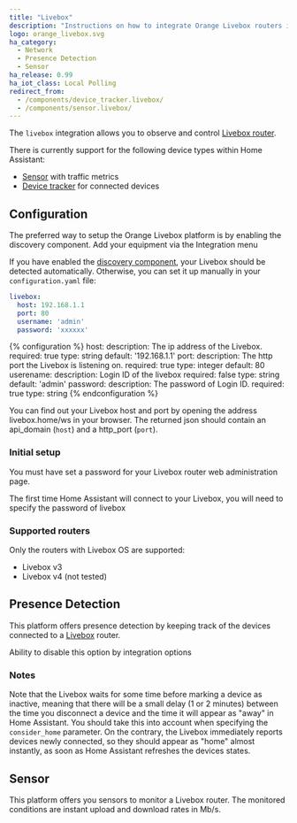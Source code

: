 ```yaml
---
title: "Livebox"
description: "Instructions on how to integrate Orange Livebox routers into Home Assistant."
logo: orange_livebox.svg
ha_category:
  - Network
  - Presence Detection
  - Sensor
ha_release: 0.99
ha_iot_class: Local Polling
redirect_from:
  - /components/device_tracker.livebox/
  - /components/sensor.livebox/
---
```


The `livebox` integration allows you to observe and control [Livebox router](http://www.orange.fr/).

There is currently support for the following device types within Home Assistant:

* [Sensor](#sensor) with traffic metrics
* [Device tracker](#presence-detection) for connected devices

## Configuration

The preferred way to setup the Orange Livebox platform is by enabling the discovery component.
Add your equipment via the Integration menu

If you have enabled the [discovery component](/components/discovery/),
your Livebox should be detected automatically. Otherwise, you can set it
up manually in your `configuration.yaml` file:

```yaml
livebox:
  host: 192.168.1.1
  port: 80
  username: 'admin'
  password: 'xxxxxx'
```

{% configuration %}
host:
  description: The ip address of the Livebox.
  required: true
  type: string
  default: '192.168.1.1'
port:
  description: The http port the Livebox is listening on.
  required: true
  type: integer
  default: 80
userename:
  description: Login ID of the livebox
  required: false
  type: string
  default: 'admin'
password:
  description: The password of Login ID.
  required: true
  type: string
{% endconfiguration %}

You can find out your Livebox host and port by opening the address livebox.home/ws in your browser. The
returned json should contain an api_domain (`host`) and a http_port (`port`).


### Initial setup

<div class='note warning'>
You must have set a password for your Livebox router web administration page. 
</div>

The first time Home Assistant will connect to your Livebox, you will need to specify the password of livebox


### Supported routers

Only the routers with Livebox OS are supported:

* Livebox v3 
* Livebox v4 (not tested)

## Presence Detection

This platform offers presence detection by keeping track of the
devices connected to a [Livebox](http://www.orange.fr/) router.

Ability to disable this option by integration options

### Notes

Note that the Livebox waits for some time before marking a device as
inactive, meaning that there will be a small delay (1 or 2 minutes)
between the time you disconnect a device and the time it will appear
as "away" in Home Assistant. You should take this into account when specifying
the `consider_home` parameter.
On the contrary, the Livebox immediately reports devices newly connected, so
they should appear as "home" almost instantly, as soon as Home Assistant
refreshes the devices states.

## Sensor

This platform offers you sensors to monitor a Livebox router. The monitored conditions are
instant upload and download rates in Mb/s.

